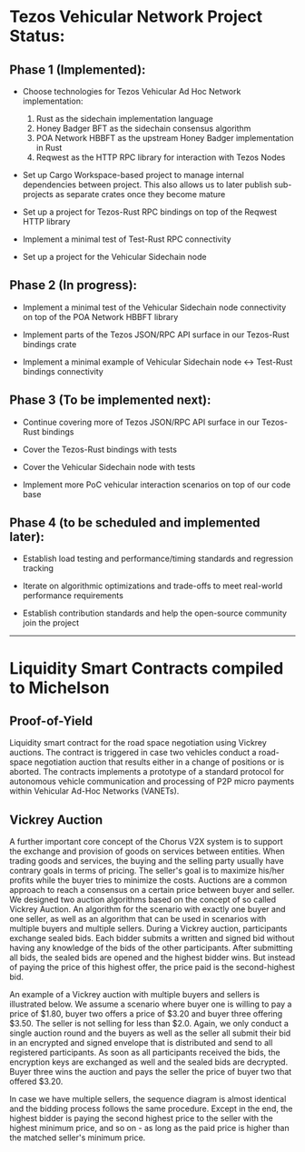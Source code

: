 # Tezos Vehicular Network Project Status: 
## Phase 1 (Implemented):

* Choose technologies for Tezos Vehicular Ad Hoc Network implementation:
  1. Rust as the sidechain implementation language
  2. Honey Badger BFT as the sidechain consensus algorithm
  3. POA Network HBBFT as the upstream Honey Badger implementation in Rust
  4. Reqwest as the HTTP RPC library for interaction with Tezos Nodes

* Set up Cargo Workspace-based project to manage internal dependencies between project. This also allows us to later publish sub-projects as separate crates once they become mature

* Set up a project for Tezos-Rust RPC bindings on top of the Reqwest HTTP library

* Implement a minimal test of Test-Rust RPC connectivity

* Set up a project for the Vehicular Sidechain node

## Phase 2 (In progress):

* Implement a minimal test of the Vehicular Sidechain node connectivity on top of the POA Network HBBFT library

* Implement parts of the Tezos JSON/RPC API surface in our Tezos-Rust bindings crate

* Implement a minimal example of Vehicular Sidechain node <-> Test-Rust bindings connectivity

## Phase 3 (To be implemented next):

* Continue covering more of Tezos JSON/RPC API surface in our Tezos-Rust bindings

* Cover the Tezos-Rust bindings with tests

* Cover the Vehicular Sidechain node with tests

* Implement more PoC vehicular interaction scenarios on top of our code base

## Phase 4 (to be scheduled and implemented later):

* Establish load testing and performance/timing standards and regression tracking

* Iterate on algorithmic optimizations and trade-offs to meet real-world performance requirements

* Establish contribution standards and help the open-source community join the project


------------------------------------------------------------------------------------------------------------------

# Liquidity Smart Contracts compiled to Michelson

## Proof-of-Yield


Liquidity smart contract for the road space negotiation using Vickrey auctions. The contract is triggered in case two vehicles conduct a road-space negotiation auction that results either in a change of positions or is aborted. The contracts implements a prototype of a standard protocol for autonomous vehicle communication and processing of P2P micro payments within Vehicular Ad-Hoc Networks (VANETs).

## Vickrey Auction

A further important core concept of the Chorus V2X system is to support the exchange and provision of goods on services between entities. When trading goods and services, the buying and the selling party usually have contrary goals in terms of pricing. The seller's goal is to maximize his/her profits while the buyer tries to minimize the costs. Auctions are a common approach to reach a consensus on a certain price between buyer and seller. We designed two auction algorithms based on the concept of so called Vickrey Auction. An algorithm for the scenario with exactly one buyer and one seller, as well as an algorithm that can be used in scenarios with multiple buyers and multiple sellers.  During a Vickrey auction, participants exchange sealed bids. Each bidder submits a written and signed bid without having any knowledge of the bids of the other participants. After submitting all bids, the sealed bids are opened and the highest bidder wins. But instead of paying the price of this highest offer, the price paid is the second-highest bid. 

An example of a Vickrey auction with multiple buyers and sellers is illustrated below. We assume a scenario where buyer one is willing to pay a price of $1.80, buyer two offers a price of $3.20 and buyer three offering $3.50. The seller is not selling for less than $2.0. Again, we only conduct a single auction round and the buyers as well as the seller all submit their bid in an encrypted and signed envelope that is distributed and send to all registered participants. As soon as all participants received the bids, the encryption keys are exchanged as well and the sealed bids are decrypted. Buyer three wins the auction and pays the seller the price of buyer two that offered $3.20.

In case we have multiple sellers, the sequence diagram is almost identical and the bidding process follows the same procedure. Except in the end, the highest bidder is paying the second highest price to  the seller with the highest minimum price, and so on - as long as the paid price is higher than the matched seller's minimum price.


